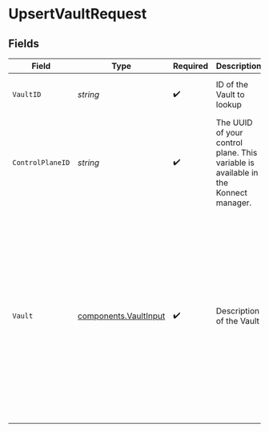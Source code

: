 # UpsertVaultRequest


## Fields

| Field                                                                                                                                                                                               | Type                                                                                                                                                                                                | Required                                                                                                                                                                                            | Description                                                                                                                                                                                         | Example                                                                                                                                                                                             |
| --------------------------------------------------------------------------------------------------------------------------------------------------------------------------------------------------- | --------------------------------------------------------------------------------------------------------------------------------------------------------------------------------------------------- | --------------------------------------------------------------------------------------------------------------------------------------------------------------------------------------------------- | --------------------------------------------------------------------------------------------------------------------------------------------------------------------------------------------------- | --------------------------------------------------------------------------------------------------------------------------------------------------------------------------------------------------- |
| `VaultID`                                                                                                                                                                                           | *string*                                                                                                                                                                                            | :heavy_check_mark:                                                                                                                                                                                  | ID of the Vault to lookup                                                                                                                                                                           | 9d4d6d19-77c6-428e-a965-9bc9647633e9                                                                                                                                                                |
| `ControlPlaneID`                                                                                                                                                                                    | *string*                                                                                                                                                                                            | :heavy_check_mark:                                                                                                                                                                                  | The UUID of your control plane. This variable is available in the Konnect manager.                                                                                                                  | 9524ec7d-36d9-465d-a8c5-83a3c9390458                                                                                                                                                                |
| `Vault`                                                                                                                                                                                             | [components.VaultInput](../../models/components/vaultinput.md)                                                                                                                                      | :heavy_check_mark:                                                                                                                                                                                  | Description of the Vault                                                                                                                                                                            | {<br/>"config": {<br/>"prefix": "ENV_PREFIX"<br/>},<br/>"description": "environment variable based vault",<br/>"id": "2747d1e5-8246-4f65-a939-b392f1ee17f8",<br/>"name": "env",<br/>"prefix": "env",<br/>"tags": [<br/>"foo",<br/>"bar"<br/>]<br/>} |
